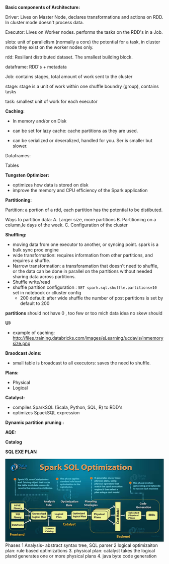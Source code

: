 **Basic components of Architecture:**

Driver: Lives on Master Node, declares transformations and actions on RDD. In cluster mode doesn't process data. 

Executor: Lives on Worker nodes. performs the tasks on the RDD's in a Job.

slots: unit of parallelism (normally a core) the potential for a task, in cluster mode they exist on the worker nodes only.

rdd: Resiliant distributed dataset. The smallest building block. 

dataframe: RDD's + metadata

Job: contains stages, total amount of work sent to the cluster

stage: stage is a unit of work within one shuffle boundry (group), contains tasks

task: smallest unit of work for each executor
  
  

**Caching:**

* In memory and/or on Disk

* can be set for lazy cache: cache partitions as they are used.

* can be serialized or deseralized, handled for you. Ser is smaller but slower.

Dataframes: 

Tables
  
  

 **Tungsten Optimizer:**
* optimizes how data is stored on disk
* improve the memory and CPU efficiency of the Spark application
  
  
**Partitioning:**

Partition: a portion of a rdd, each partition has the potential to be distibuted.

Ways to partition data: 
  A. Larger size, more partitions
  B. Partitioning on a column,Ie days of the week.
  C. Configuration of the cluster
  
 
**Shuffling:**
  
* moving data from one executor to another, or syncing point. spark is a bulk sync proc engine
* wide transformation: requires information from other partitions, and requires a shuffle.
* Narrow transformation: a transforamation that doesn't need to shuffle, or the data can be done in parallel on the partitions without needed sharing data across partitions. 
* Shuffle write/read
* shuffle partition configuration : ```SET spark.sql.shuffle.partitions=10``` set in notebook or clluster config
  * 200 default: after wide shuffle the number of post partitions is set by default to 200

**partitions** 
  should not have 0 , too few or too mich data idea no skew should 

**UI:**

* example of caching: http://files.training.databricks.com/images/eLearning/ucdavis/inmemorysize.png


**Braodcast Joins:**

* small table is broadcast to all executors: saves the need to shuffle.


**Plans:**

* Physical
* Logical

**Catalyst:**
* compiles SparkSQL (Scala, Python, SQL, R) to RDD's
* optimizes SpaekSQL expression

**Dynamic partition pruning :**


**AQE:**

**Catalog**

**SQL EXE PLAN**

![execution plan](Spark-SQL-Optimization-2.jpg)
Phases
1 Analysis- abstract syntax tree, SQL parser
2 logical optimizaiton plan: rule based optimizations
3. physical plan: catalyst takes the logical pland generates one or more physical plans
4. java byte code generation
